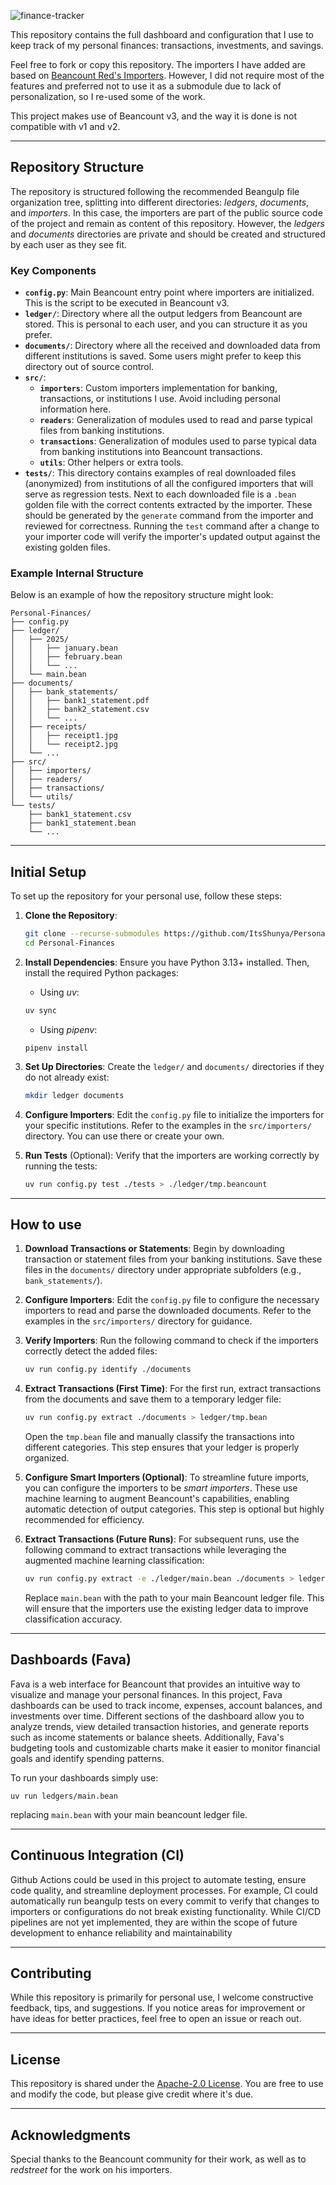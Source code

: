 ![finance-tracker](https://socialify.git.ci/ItsShunya/finance-tracker/image?font=Inter&logo=https%3A%2F%2Fbeancount.github.io%2Ffava%2F_static%2Flogo.png&name=1&owner=1&pattern=Plus&theme=Light)


This repository contains the full dashboard and configuration that I use to keep track of my personal finances: transactions, investments, and savings.

Feel free to fork or copy this repository. The importers I have added are based on [Beancount Red's Importers](https://github.com/redstreet/beancount_reds_importers). However, I did not require most of the features and preferred not to use it as a submodule due to lack of personalization, so I re-used some of the work.

This project makes use of Beancount v3, and the way it is done is not compatible with v1 and v2.

---

## Repository Structure

The repository is structured following the recommended Beangulp file organization tree, splitting into different directories: *ledgers*, *documents*, and *importers*. In this case, the importers are part of the public source code of the project and remain as content of this repository. However, the *ledgers* and *documents* directories are private and should be created and structured by each user as they see fit.

### Key Components

- **`config.py`**: Main Beancount entry point where importers are initialized. This is the script to be executed in Beancount v3.
- **`ledger/`**: Directory where all the output ledgers from Beancount are stored. This is personal to each user, and you can structure it as you prefer.
- **`documents/`**: Directory where all the received and downloaded data from different institutions is saved. Some users might prefer to keep this directory out of source control.
- **`src/`**:
  - **`importers`**: Custom importers implementation for banking, transactions, or institutions I use. Avoid including personal information here.
  - **`readers`**: Generalization of modules used to read and parse typical files from banking institutions.
  - **`transactions`**: Generalization of modules used to parse typical data from banking institutions into Beancount transactions.
  - **`utils`**: Other helpers or extra tools.
- **`tests/`**: This directory contains examples of real downloaded files (anonymized) from institutions of all the configured importers that will serve as regression tests. Next to each downloaded file is a `.bean` golden file with the correct contents extracted by the importer. These should be generated by the `generate` command from the importer and reviewed for correctness. Running the `test` command after a change to your importer code will verify the importer's updated output against the existing golden files.

### Example Internal Structure

Below is an example of how the repository structure might look:

```
Personal-Finances/
├── config.py
├── ledger/
│   ├── 2025/
│   │   ├── january.bean
│   │   ├── february.bean
│   │   └── ...
│   └── main.bean
├── documents/
│   ├── bank_statements/
│   │   ├── bank1_statement.pdf
│   │   ├── bank2_statement.csv
│   │   └── ...
│   ├── receipts/
│   │   ├── receipt1.jpg
│   │   └── receipt2.jpg
│   └── ...
├── src/
│   ├── importers/
│   ├── readers/
│   ├── transactions/
│   └── utils/
└── tests/
    ├── bank1_statement.csv
    ├── bank1_statement.bean
    └── ...
```

---

## Initial Setup

To set up the repository for your personal use, follow these steps:

1. **Clone the Repository**:
   ```bash
   git clone --recurse-submodules https://github.com/ItsShunya/Personal-Finances.git
   cd Personal-Finances
   ```

2. **Install Dependencies**:
   Ensure you have Python 3.13+ installed. Then, install the required Python packages:

   * Using *uv*:
   ```bash
   uv sync
   ```

   * Using *pipenv*:

   ```
   pipenv install
   ```

3. **Set Up Directories**:
   Create the `ledger/` and `documents/` directories if they do not already exist:
   ```bash
   mkdir ledger documents
   ```

4. **Configure Importers**:
   Edit the `config.py` file to initialize the importers for your specific institutions. Refer to the examples in the `src/importers/` directory. You can use there or create your own.

5. **Run Tests** (Optional):
   Verify that the importers are working correctly by running the tests:
   ```bash
   uv run config.py test ./tests > ./ledger/tmp.beancount
   ```
---

## How to use


1. **Download Transactions or Statements**:
   Begin by downloading transaction or statement files from your banking institutions. Save these files in the `documents/` directory under appropriate subfolders (e.g., `bank_statements/`).

2. **Configure Importers**:
   Edit the `config.py` file to configure the necessary importers to read and parse the downloaded documents. Refer to the examples in the `src/importers/` directory for guidance.

3. **Verify Importers**:
   Run the following command to check if the importers correctly detect the added files:
   ```bash
   uv run config.py identify ./documents
   ```

4. **Extract Transactions (First Time)**:
   For the first run, extract transactions from the documents and save them to a temporary ledger file:
   ```bash
   uv run config.py extract ./documents > ledger/tmp.bean
   ```
   Open the `tmp.bean` file and manually classify the transactions into different categories. This step ensures that your ledger is properly organized.

5. **Configure Smart Importers (Optional)**:
   To streamline future imports, you can configure the importers to be *smart importers*. These use machine learning to augment Beancount's capabilities, enabling automatic detection of output categories. This step is optional but highly recommended for efficiency.

6. **Extract Transactions (Future Runs)**:
   For subsequent runs, use the following command to extract transactions while leveraging the augmented machine learning classification:
   ```bash
   uv run config.py extract -e ./ledger/main.bean ./documents > ledger/tmp.bean
   ```
   Replace `main.bean` with the path to your main Beancount ledger file. This will ensure that the importers use the existing ledger data to improve classification accuracy.

---

## Dashboards (Fava)

Fava is a web interface for Beancount that provides an intuitive way to visualize and manage your personal finances. In this project, Fava dashboards can be used to track income, expenses, account balances, and investments over time. Different sections of the dashboard allow you to analyze trends, view detailed transaction histories, and generate reports such as income statements or balance sheets. Additionally, Fava's budgeting tools and customizable charts make it easier to monitor financial goals and identify spending patterns.

To run your dashboards simply use:

```
uv run ledgers/main.bean
```

replacing `main.bean` with your main beancount ledger file.

---

## Continuous Integration (CI)

Github Actions could be used in this project to automate testing, ensure code quality, and streamline deployment processes. For example, CI could automatically run beangulp tests on every commit to verify that changes to importers or configurations do not break existing functionality. While CI/CD pipelines are not yet implemented, they are within the scope of future development to enhance reliability and maintainability

---

## Contributing

While this repository is primarily for personal use, I welcome constructive feedback, tips, and suggestions. If you notice areas for improvement or have ideas for better practices, feel free to open an issue or reach out.

---

## License

This repository is shared under the [Apache-2.0 License](./LICENSE). You are free to use and modify the code, but please give credit where it's due.

---

## Acknowledgments

Special thanks to the Beancount community for their work, as well as to *redstreet* for the work on his importers.
```
